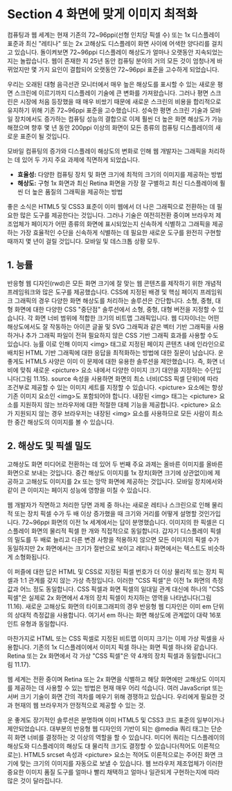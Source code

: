# Section 4 화면에 맞게 이미지 최적화

컴퓨팅과 웹 세계는 현재 기존의 72~96ppi(선형 인치당 픽셀 수) 또는 1x 디스플레이 표준과 최신 "레티나" 또는 2x 고해상도 디스플레이 화면 사이에 어색한 양다리를 걸치고 있습니다. 돌이켜보면 72~96ppi 디스플레이 해상도가 얼마나 오랫동안 지속되었는지는 놀랍습니다. 웹이 존재한 지 25년 동안 컴퓨팅 분야의 거의 모든 것이 엄청나게 바뀌었지만 몇 가지 요인이 결합되어 오랫동안 72~96ppi 표준을 고수하게 되었습니다.

우리는 오래된 대형 음극선관 모니터에서 매우 높은 해상도를 표시할 수 있는 새로운 평면 스크린에 이르기까지 디스플레이 기술에 큰 변화를 가져왔습니다. 그러나 평면 스크린은 시장에 처음 등장했을 때 매우 비쌌기 때문에 새로운 스크린의 비용을 합리적으로 유지하기 위해 기존 72~96ppi 표준을 고수했습니다. 성숙한 평면 스크린 기술과 모바일 장치에서도 증가하는 컴퓨팅 성능의 결합으로 이제 훨씬 더 높은 화면 해상도가 가능해졌으며 향후 몇 년 동안 200ppi 이상의 화면이 모든 종류의 컴퓨팅 디스플레이의 새로운 표준이 될 것입니다.

모바일 컴퓨팅의 증가와 디스플레이 해상도의 변화로 인해 웹 개발자는 그래픽을 처리하는 데 있어 두 가지 주요 과제에 직면하게 되었습니다.

- **효율성:** 다양한 컴퓨팅 장치 및 화면 크기에 최적의 크기의 이미지를 제공하는 방법
- **해상도:** 구형 1x 화면과 최신 Retina 화면을 가장 잘 구별하고 최신 디스플레이에 훨씬 더 높은 품질의 그래픽을 제공하는 방법

좋은 소식은 HTML5 및 CSS3 표준이 이미 웹에서 더 나은 그래픽으로 전환하는 데 필요한 많은 도구를 제공한다는 것입니다. 그러나 기술은 여전히 ​​전환 중이며 브라우저 제조업체가 페이지가 어떤 종류의 화면에 표시되었는지 신속하게 식별하고 그래픽을 제공하는 가장 효율적인 수단을 신속하게 식별하는 데 필요한 새로운 도구를 완전히 구현할 때까지 몇 년이 걸릴 것입니다. 모바일 및 데스크톱 상황 모두.

## 1. 능률

반응형 웹 디자인(rwd)은 모든 화면 크기에 잘 맞는 웹 콘텐츠를 제작하기 위한 개념적 프레임워크와 많은 도구를 제공했습니다. CSS에 지정된 배경 및 핵심 페이지 프레임워크 그래픽의 경우 다양한 화면 해상도를 처리하는 솔루션은 간단합니다. 소형, 중형, 대형 화면에 대한 다양한 CSS "중단점" 솔루션에서 소형, 중형, 대형 버전을 지정할 수 있습니다. 각 화면 너비 범위에 적합한 크기의 비트맵 그래픽입니다. 웹 디자이너는 어떤 해상도에서도 잘 작동하는 아이콘 글꼴 및 SVG 그래픽과 같은 벡터 기반 그래픽을 사용하거나 추가 그래픽 파일이 전혀 필요하지 않은 CSS 기반 그래픽 효과를 사용할 수도 있습니다.
능률
이로 인해 이미지 \<img\> 태그로 지정된 페이지 콘텐츠 내에 인라인으로 배치된 HTML 기반 그래픽에 대한 응답을 최적화하는 방법에 대한 질문이 남습니다. 운 좋게도 HTML5 사양은 이미 이 문제에 대한 유용한 솔루션을 제안했습니다. 즉, 화면 너비에 맞춰 새로운 \<picture\> 요소 내에서 다양한 이미지 크기 대안을 지정하는 수단입니다(그림 11.15). source 속성을 사용하면 화면의 최소 너비(CSS 픽셀 단위)에 따라 조건부로 제공할 수 있는 이미지 세트를 지정할 수 있습니다. \<picture\> 요소에는 항상 기존 이미지 요소인 \<img\>도 포함되어야 합니다. 내장된 \<img\> 태그는 \<picture\> 요소를 지원하지 않는 브라우저에 대한 적절한 대체 기능을 제공합니다. \<picture\> 요소가 지원되지 않는 경우 브라우저는 내장된 \<img\> 요소를 사용하므로 모든 사람이 최소한 중간 해상도의 이미지를 볼 수 있습니다.

## 2. 해상도 및 픽셀 밀도

고해상도 화면 미디어로 전환하는 데 있어 두 번째 주요 과제는 올바른 이미지를 올바른 화면으로 보내는 것입니다. 중간 해상도 이미지를 1x 장치(화면 크기에 상관없이)에 제공하고 고해상도 이미지를 2x 또는 망막 화면에 제공하는 것입니다. 모바일 장치에서와 같이 큰 이미지는 페이지 성능에 영향을 미칠 수 있습니다.

웹 개발자가 직면하고 처리한 당면 과제 중 하나는 새로운 레티나 스크린으로 인해 물리적 또는 장치 픽셀 수가 두 배 이상 증가했을 때 크기와 거리를 어떻게 설명할 것인가입니다. 72~96ppi 화면의 이전 1x 세계에서는 답이 분명했습니다. 이미지의 한 픽셀은 디스플레이 화면의 물리적 픽셀 한 개와 직접적으로 동일합니다. 갑자기 디스플레이 픽셀의 밀도를 두 배로 늘리고 다른 변경 사항을 적용하지 않으면 모든 이미지의 픽셀 수가 동일하지만 2x 화면에서는 크기가 절반으로 보이고 레티나 화면에서는 텍스트도 비슷하게 소형화됩니다.

이 퍼즐에 대한 답은 HTML 및 CSS로 지정된 픽셀 번호가 더 이상 물리적 또는 장치 픽셀과 1:1 관계를 갖지 않는 가상 측정입니다. 이러한 "CSS 픽셀"은 이전 1x 화면의 측정값과 어느 정도 동일합니다. CSS 픽셀과 화면 픽셀의 일대일 관계 대신에 하나의 "CSS 픽셀"은 실제로 2x 화면에서 4개의 장치 픽셀이 차지하는 영역을 나타냅니다(그림 11.16). 새로운 고해상도 화면의 타이포그래피의 경우 반응형 웹 디자인은 이미 em 단위의 상대적 측정값을 사용합니다. 여기서 em 하나는 화면 해상도에 관계없이 대략 16포인트 유형과 동일합니다.

마찬가지로 HTML 또는 CSS 픽셀로 지정된 비트맵 이미지 크기는 이제 가상 픽셀을 사용합니다. 기존의 1x 디스플레이에서 이미지 픽셀 하나는 화면 픽셀 하나와 같습니다. Retina 또는 2x 화면에서 각 가상 "CSS 픽셀"은 약 4개의 장치 픽셀과 동일합니다(그림 11.17).

웹 세계는 전환 중이며 Retina 또는 2x 화면을 식별하고 해당 화면에만 고해상도 이미지를 제공하는 데 사용할 수 있는 방법은 현재 매우 어리 석습니다. 여러 JavaScript 또는 서버 크기 기술이 화면 간의 격차를 메우기 위해 경쟁하고 있습니다. 우리에게 필요한 것과 현재의 웹 브라우저가 안정적으로 제공할 수 있는 것.

운 좋게도 장기적인 솔루션은 분명하며 이미 HTML5 및 CSS3 코드 표준의 일부이거나 제안되었습니다. 대부분의 반응형 웹 디자인의 기반이 되는 @media 쿼리 태그는 단순히 화면 너비를 결정하는 것 이상의 역할을 할 수 있습니다. 미디어 쿼리는 디스플레이의 해상도와 디스플레이의 해상도 대 물리적 크기도 결정할 수 있습니다(적어도 이론적으로는). HTML5 srcset 속성과 \<picture\> 요소는 적어도 이론적으로는 주어진 화면 크기에 맞는 크기의 이미지를 자동으로 보낼 수 있습니다. 웹 브라우저 제조업체가 이러한 중요한 이미지 품질 도구를 얼마나 빨리 채택하고 얼마나 일관되게 구현하는지에 따라 많은 것이 달라집니다.
